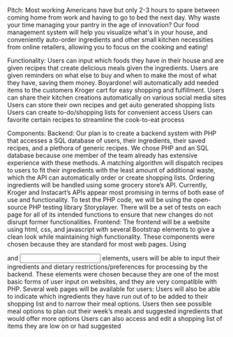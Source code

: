 Pitch: Most working Americans have but only 2-3 hours to spare between coming home from work and having to go to bed the next day. 
Why waste your time managing your pantry in the age of innovation? Our food management system will help you visualize what's in your house, 
and conveniently auto-order ingredients and other small kitchen necessities from online retailers, allowing you to focus on the cooking and eating! 


Functionality:
Users can input which foods they have in their house and are given recipes that create delicious meals given the ingredients.
Users are given reminders on what else to buy and when to make the most of what they have, saving them money.
Boyardone! will automatically add needed items to the customers Kroger cart for easy shopping and fulfillment.
Users can share their kitchen creations automatically on various social media sites
Users can store their own recipes and get auto generated shopping lists 
Users can create to-do/shopping lists for convenient access
Users can favorite certain recipes to streamline the cook-to-eat process

Components:
Backend: 
Our plan is to create a backend system with PHP that accesses a SQL database of users, their ingredients, their saved recipes, and a plethora of generic recipes. We chose PHP and an SQL database because one member of the team already has extensive experience with these methods.
A matching algorithm will dispatch recipes to users to fit their ingredients with the least amount of additional waste, which the API can automatically order or create shopping lists.
Ordering ingredients will be handled using some grocery store’s API. Currently, Kroger and Instacart’s APIs appear most promising in terms of both ease of use and functionality.
To test the PHP code, we will be using the open-source PHP testing library Storyplayer. There will be a set of tests on each page for all of its intended functions to ensure that new changes do not disrupt former functionalities.
Frontend: 
The frontend will be a website using html, css, and javascript with several Bootstrap elements to give a clean look while maintaining high functionality. These components were chosen because they are standard for most web pages.
Using <form> and <input> elements, users will be able to input their ingredients and dietary restrictions/preferences for processing by the backend. These elements were chosen because they are one of the most basic forms of user input on websites, and they are very compatible with PHP.
Several web pages will be available for users:
Users will also be able to indicate which ingredients they have run out of to be added to their shopping list and to narrow their meal options.
Users then see possible meal options to plan out their week’s meals and suggested ingredients that would offer more options
Users can also access and edit a shopping list of items they are low on or had suggested
